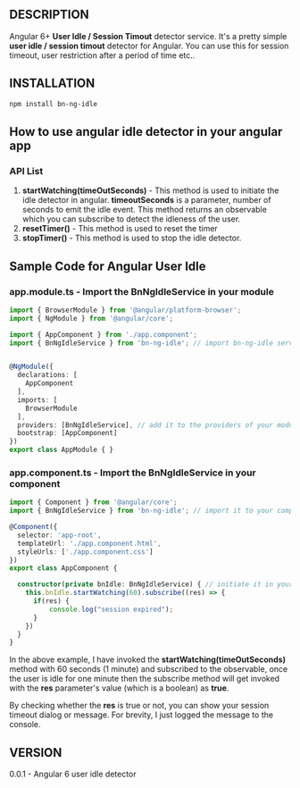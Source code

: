 ## DESCRIPTION
Angular 6+ **User Idle / Session Timout** detector service. It's a pretty simple **user idle / session timout** detector for Angular. You can use this for session timeout, user restriction after a period of time etc..

## INSTALLATION
```sh
npm install bn-ng-idle
```

## How to use angular idle detector in your angular app

### API List
1. **startWatching(timeOutSeconds)** - This method is used to initiate the idle detector in angular. **timeoutSeconds** is a parameter, number of seconds to emit the idle event. This method returns an observable which you can subscribe to detect the idleness of the user.
2. **resetTimer()** - This method is used to reset the timer
3. **stopTimer()** - This method is used to stop the idle detector.



## Sample Code for Angular User Idle

### app.module.ts - Import the BnNgIdleService in your module

```typescript
import { BrowserModule } from '@angular/platform-browser';
import { NgModule } from '@angular/core';

import { AppComponent } from './app.component';
import { BnNgIdleService } from 'bn-ng-idle'; // import bn-ng-idle service


@NgModule({
  declarations: [
    AppComponent
  ],
  imports: [
    BrowserModule
  ],
  providers: [BnNgIdleService], // add it to the providers of your module
  bootstrap: [AppComponent]
})
export class AppModule { }

```


### app.component.ts - Import the BnNgIdleService in your component

```typescript
import { Component } from '@angular/core';
import { BnNgIdleService } from 'bn-ng-idle'; // import it to your component

@Component({
  selector: 'app-root',
  templateUrl: './app.component.html',
  styleUrls: ['./app.component.css']
})
export class AppComponent {

  constructor(private bnIdle: BnNgIdleService) { // initiate it in your component constructor
    this.bnIdle.startWatching(60).subscribe((res) => {
      if(res) {
          console.log("session expired");
      }
    })
  }
}

```

In the above example, I have invoked the **startWatching(timeOutSeconds)** method with 60 seconds (1 minute) and subscribed to the observable, once the user is idle for one minute then the subscribe method will get invoked with the **res** parameter's value (which is a boolean) as **true**.

By checking whether the **res** is true or not, you can show your session timeout dialog or message. For brevity, I just logged the message to the console.

## VERSION

0.0.1 - Angular 6 user idle detector